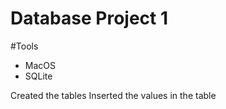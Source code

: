 # Database Project 1

#Tools
 - MacOS
 - SQLite

Created the tables
Inserted the values in the table
